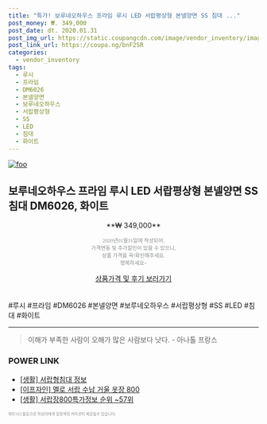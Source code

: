 ```yaml
--- 
title: "특가! 보루네오하우스 프라임 루시 LED 서랍평상형 본넬양면 SS 침대 ..." 
post_money: ₩. 349,000 
post_date: dt. 2020.01.31 
post_img_url: https://static.coupangcdn.com/image/vendor_inventory/images/2018/09/10/9/0/5cc3f2f0-b35a-4247-9eb9-2357a5431444.jpg 
post_link_url: https://coupa.ng/bnF2SR 
categories: 
  - vendor_inventory 
tags: 
  - 루시 
  - 프라임 
  - DM6026 
  - 본넬양면 
  - 보루네오하우스 
  - 서랍평상형 
  - SS 
  - LED 
  - 침대 
  - 화이트 
--- 
```

[![foo](https://static.coupangcdn.com/image/vendor_inventory/images/2018/09/10/9/0/5cc3f2f0-b35a-4247-9eb9-2357a5431444.jpg)](https://coupa.ng/bnF2SR) 

## 보루네오하우스 프라임 루시 LED 서랍평상형 본넬양면 SS 침대 DM6026, 화이트 
<p style="text-align: center;">**₩ 349,000**</p> 
<p style="text-align: center;"><span style="color: #898c8f; font-family: Georgia,Times,serif; font-size: 0.75em;">2020년01월31일에 작성되어, <br>가격변동 및 추가할인이 있을 수 있으니,<br> 상품 가격을 꼭!확인해주세요.<br>행복하세요~</span> 
</p>	 
<div markdown="0" style="text-align: center;"><a href="https://coupa.ng/bnF2SR" class="btn btn--success">상품가격 및 후기 보러가기</a></div> 
<br><br> 
  #루시 #프라임 #DM6026 #본넬양면 #보루네오하우스 #서랍평상형 #SS #LED #침대 #화이트 
<hr> 

> 이해가 부족한 사람이 오해가 많은 사람보다 낫다. - 아나톨 프랑스 


### POWER LINK

* <a href="https://blog.naver.com/fasyy4321/221766228138" target="_blank"> [생활] 서랍형침대 정보 </a>
* <a href="https://blog.naver.com/sakai111/221784622431" target="_blank">[이프자인] 멜로 서랍 수납 거울 옷장 800</a>
* <a href="https://blog.naver.com/sakai111/221773012985" target="_blank"> [생활] 서랍장800특가정보 순위 ~57위</a>

<span style="color: #898c8f; font-family: Georgia,Times,serif; font-size: 0.55em;">파트너스활동으로 작성자에게 일정액의 커미션이 제공될수 있습니다.</span> 
